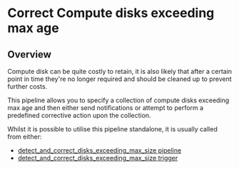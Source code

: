 # Correct Compute disks exceeding max age

## Overview

Compute disk can be quite costly to retain, it is also likely that after a certain point in time they're no longer required and should be cleaned up to prevent further costs.

This pipeline allows you to specify a collection of compute disks exceeding max age and then either send notifications or attempt to perform a predefined corrective action upon the collection.

Whilst it is possible to utilise this pipeline standalone, it is usually called from either:
- [detect_and_correct_disks_exceeding_max_size pipeline](https://hub.flowpipe.io/mods/turbot/azure_thrifty/pipelines/azure_thrifty.pipeline.detect_and_correct_disks_exceeding_max_size)
- [detect_and_correct_disks_exceeding_max_size trigger](https://hub.flowpipe.io/mods/turbot/azure_thrifty/triggers/azure_thrifty.trigger.query.detect_and_correct_disks_exceeding_max_size)